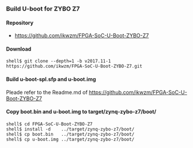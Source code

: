 ### Build U-boot for ZYBO Z7

#### Repository

* https://github.com/ikwzm/FPGA-SoC-U-Boot-ZYBO-Z7

#### Download

```console
shell$ git clone --depth=1 -b v2017.11-1 https://github.com/ikwzm/FPGA-SoC-U-Boot-ZYBO-Z7.git
```

#### Build u-boot-spl.sfp and u-boot.img

Pleade refer to the Readme.md of https://github.com/ikwzm/FPGA-SoC-U-Boot-ZYBO-Z7

#### Copy boot.bin and u-boot.img to target/zynq-zybo-z7/boot/

```console
shell$ cd FPGA-SoC-U-Boot-ZYBO-Z7
shell$ install -d    ../target/zynq-zybo-z7/boot/
shell$ cp boot.bin   ../target/zynq-zybo-z7/boot/
shell$ cp u-boot.img ../target/zynq-zybo-z7/boot/
```

